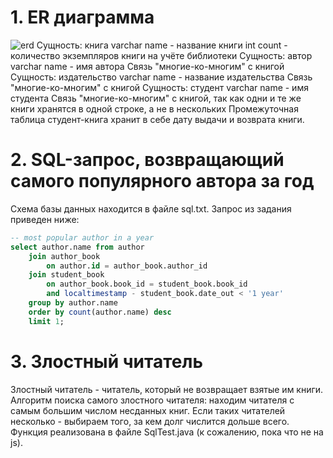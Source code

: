 # 1. ER диаграмма
![erd](https://user-images.githubusercontent.com/92732643/143015118-ddabf051-233f-4271-a43f-a45af859730d.png)
Сущность: книга
  varchar name - название книги
  int count - количество экземпляров книги на учёте библиотеки
Сущность: автор
  varchar name - имя автора
  Связь "многие-ко-многим" с книгой
Сущность: издательство
  varchar name - название издательства
  Связь "многие-ко-многим" с книгой
Сущность: студент
  varchar name - имя студента
  Связь "многие-ко-многим" с книгой, так как одни и те же книги хранятся в одной строке, а не в нескольких
Промежуточная таблица студент-книга хранит в себе дату выдачи и возврата книги.
# 2. SQL-запрос, возвращающий самого популярного автора за год
Схема базы данных находится в файле sql.txt.
Запрос из задания приведен ниже:
```sql
-- most popular author in a year
select author.name from author
	join author_book
		on author.id = author_book.author_id
	join student_book
		on author_book.book_id = student_book.book_id
		and localtimestamp - student_book.date_out < '1 year'
	group by author.name
	order by count(author.name) desc 
	limit 1;
  ```
# 3. Злостный читатель
Злостный читатель - читатель, который не возвращает взятые им книги.
Алгоритм поиска самого злостного читателя: находим читателя с самым большим числом несданных книг. Если таких читателей несколько - выбираем того, за кем долг числится дольше всего.
Функция реализована в файле SqlTest.java (к сожалению, пока что не на js).
